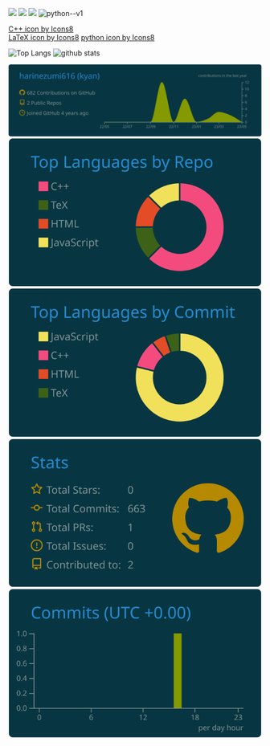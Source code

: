 <a target="_blank"> <img src="https://img.icons8.com/color/48/000000/c-plus-plus-logo.png"/> 
<a target="_blank"> <img src="https://img.icons8.com/color/48/000000/latex.png"/> 
<a target="_blank"> <img src="https://cdn.icon-icons.com/icons2/2107/PNG/512/file_type_light_tex_icon_130429.png" height="50"/> 
<a target="_blank"> <img width="48" height="48" src="https://img.icons8.com/color/48/python--v1.png" alt="python--v1"/>

  <a href="https://icons8.com/icon/40669/c++">C++ icon by Icons8</a><br>
  <a href="https://icons8.com/icon/WBooq2dInw0x/latex">LaTeX icon by Icons8</a>
  <a href="https://icons8.com/icons/set/python">python icon by Icons8</a>
  
<p align="left"> 
  <img alt="Top Langs" height="150px" src="https://github-readme-stats.vercel.app/api/top-langs/?username=harinezumi616&layout=compact&theme=merko" />
  <img alt="github stats" height="150px" src="https://github-readme-stats.vercel.app/api?username=harinezumi616&theme=onedark&show_icons=true" />
</p>

<!--
[![trophy](https://github-profile-trophy.vercel.app/?username=harinezumi616&theme=onedark&column=7
)](https://github.com/ryo-ma/github-profile-trophy)
-->

[![](https://raw.githubusercontent.com/harinezumi616/harinezumi616/main/profile-summary-card-output/solarized_dark/0-profile-details.svg)](https://github.com/vn7n24fzkq/github-profile-summary-cards)
[![](https://raw.githubusercontent.com/harinezumi616/harinezumi616/main/profile-summary-card-output/solarized_dark/1-repos-per-language.svg)](https://github.com/vn7n24fzkq/github-profile-summary-cards) [![](https://raw.githubusercontent.com/harinezumi616/harinezumi616/main/profile-summary-card-output/solarized_dark/2-most-commit-language.svg)](https://github.com/vn7n24fzkq/github-profile-summary-cards)
[![](https://raw.githubusercontent.com/harinezumi616/harinezumi616/main/profile-summary-card-output/solarized_dark/3-stats.svg)](https://github.com/vn7n24fzkq/github-profile-summary-cards) [![](https://raw.githubusercontent.com/harinezumi616/harinezumi616/main/profile-summary-card-output/solarized_dark/4-productive-time.svg)](https://github.com/vn7n24fzkq/github-profile-summary-cards)
